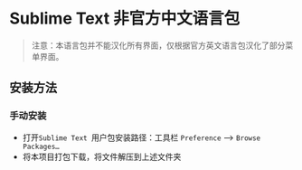 # Sublime Text 非官方中文语言包
> 注意：本语言包并不能汉化所有界面，仅根据官方英文语言包汉化了部分菜单界面。

## 安装方法

### 手动安装

- 打开`Sublime Text `用户包安装路径：工具栏 `Preference` --> `Browse Packages…`
- 将本项目打包下载，将文件解压到上述文件夹
